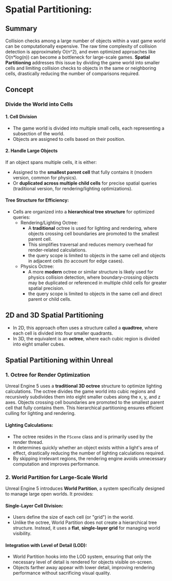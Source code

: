 # Spatial Partitioning:

## Summary

Collision checks among a large number of objects within a vast game world can be computationally expensive. The raw time complexity of collision detection is approximately O(n^2), and even optimized approaches like O(n*log(n)) can become a bottleneck for large-scale games. **Spatial Partitioning** addresses this issue by dividing the game world into smaller cells and limiting collision checks to objects in the same or neighboring cells, drastically reducing the number of comparisons required.

## Concept

### Divide the World into Cells

#### 1. Cell Division

- The game world is divided into multiple small cells, each representing a subsection of the world.
- Objects are assigned to cells based on their position.

#### 2. Handle Large Objects

If an object spans multiple cells, it is either:
- Assigned to the **smallest parent cell** that fully contains it (modern version, common for physics).
- Or **duplicated across multiple child cells** for precise spatial queries (traditional version, for rendering/lighting optimizations).

#### Tree Structure for Efficiency:

- Cells are organized into a **hierarchical tree structure** for optimized queries:
  - Rendering/Lighting Octree:
    - A **traditional** octree is used for lighting and rendering, where objects crossing cell boundaries are promoted to the smallest parent cell.
    - This simplifies traversal and reduces memory overhead for render-related calculations.
    - the query scope is limited to objects in the same cell and objects in adjacent cells (to account for edge cases).
  - Physics Octree:
    - A more **modern** octree or similar structure is likely used for physics collision detection, where boundary-crossing objects may be duplicated or referenced in multiple child cells for greater spatial precision.
    - the query scope is limited to objects in the same cell and direct parent or child cells.

## 2D and 3D Spatial Partitioning

- In 2D, this approach often uses a structure called a **quadtree**, where each cell is divided into four smaller quadrants.
- In 3D, the equivalent is an **octree**, where each cubic region is divided into eight smaller cubes.

## Spatial Partitioning within Unreal

### 1. Octree for Render Optimization

Unreal Engine 5 uses a **traditional 3D octree** structure to optimize lighting calculations. The octree divides the game world into cubic regions and recursively subdivides them into eight smaller cubes along the x, y, and z axes. Objects crossing cell boundaries are promoted to the smallest parent cell that fully contains them. This hierarchical partitioning ensures efficient culling for lighting and rendering.

#### Lighting Calculations:
- The octree resides in the `FScene` class and is primarily used by the render thread.
- It determines quickly whether an object exists within a light's area of effect, drastically reducing the number of lighting calculations required.
- By skipping irrelevant regions, the rendering engine avoids unnecessary computation and improves performance.

### 2. World Partition for Large-Scale World

Unreal Engine 5 introduces **World Partition**, a system specifically designed to manage large open worlds. It provides:

#### Single-Layer Cell Division:
- Users define the size of each cell (or "grid") in the world.
- Unlike the octree, World Partition does not create a hierarchical tree structure. Instead, it uses a **flat**, **single-layer grid** for managing world visibility.

#### Integration with Level of Detail (LOD):
- World Partition hooks into the LOD system, ensuring that only the necessary level of detail is rendered for objects visible on-screen.
- Objects farther away appear with lower detail, improving rendering performance without sacrificing visual quality.
